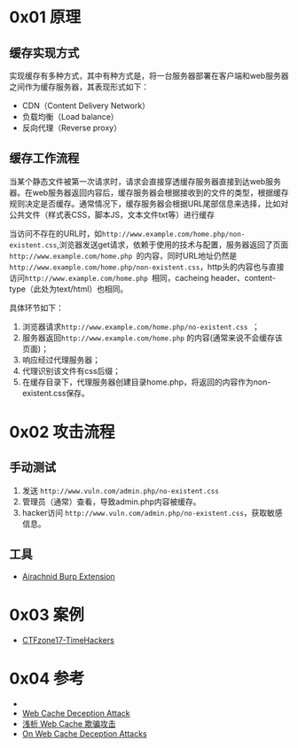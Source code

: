 # 0x01 原理
## 缓存实现方式
实现缓存有多种方式，其中有种方式是，将一台服务器部署在客户端和web服务器之间作为缓存服务器，其表现形式如下：
+ CDN（Content Delivery Network）
+ 负载均衡（Load balance）
+ 反向代理（Reverse proxy）

## 缓存工作流程
当某个静态文件被第一次请求时，请求会直接穿透缓存服务器直接到达web服务器。在web服务器返回内容后，缓存服务器会根据接收到的文件的类型，根据缓存规则决定是否缓存。通常情况下，缓存服务器会根据URL尾部信息来选择，比如对公共文件（样式表CSS，脚本JS，文本文件txt等）进行缓存

当访问不存在的URL时，如`http://www.example.com/home.php/non-existent.css`,浏览器发送get请求，依赖于使用的技术与配置，服务器返回了页面`http://www.example.com/home.php `的内容，同时URL地址仍然是`http://www.example.com/home.php/non-existent.css`，http头的内容也与直接访问`http://www.example.com/home.php `相同，cacheing header、content-type（此处为text/html）也相同。

具体环节如下：
1. 浏览器请求`http://www.example.com/home.php/no-existent.css `；
2. 服务器返回`http://www.example.com/home.php` 的内容(通常来说不会缓存该页面)；
3. 响应经过代理服务器；
4. 代理识别该文件有css后缀；
5. 在缓存目录下，代理服务器创建目录home.php，将返回的内容作为non-existent.css保存。

# 0x02 攻击流程
## 手动测试
1. 发送 `http://www.vuln.com/admin.php/no-existent.css`
2. 管理员（通常）查看，导致admin.php内容被缓存。
3. hacker访问 `http://www.vuln.com/admin.php/no-existent.css`，获取敏感信息。

## 工具
+ [Airachnid Burp Extension](https://github.com/SpiderLabs/Airachnid-Burp-Extension)

# 0x03 案例
+ [CTFzone17-TimeHackers](https://ctftime.org/writeup/6973)

# 0x04 参考
+ [](http://bobao.360.cn/learning/detail/4175.html)
+ [Web Cache Deception Attack](http://omergil.blogspot.jp/2017/02/web-cache-deception-attack.html)
+ [浅析 Web Cache 欺骗攻击](http://bobao.360.cn/learning/detail/3828.html)
+ [On Web Cache Deception Attacks](https://blogs.akamai.com/2017/03/on-web-cache-deception-attacks.html)

